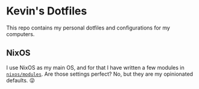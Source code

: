 # Kevin's Dotfiles

This repo contains my personal dotfiles and configurations for my computers.

## NixOS

I use NixOS as my main OS, and for that I have written a few modules in [`nixos/modules`](./nixos/modules).
Are those settings perfect? No, but they are my opinionated defaults. :stuck_out_tongue_winking_eye:
